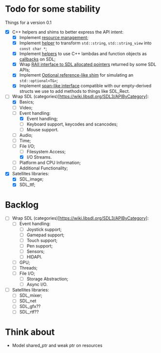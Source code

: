 Todo for some stability
=======================

Things for a version 0.1

- [x] C++ helpers and shims to better express the API intent:
  - [x] Implement [resource management](https://talesm.github.io/SDL3pp/group__CategoryObjectWrapper.html);
  - [x] Implement [helper](https://talesm.github.io/SDL3pp/classSDL_1_1StringParam.html)
    to transform `std::string`, `std::string_view` into `const char *`;
  - [x] Implement [helpers](https://talesm.github.io/SDL3pp/group__CategoryCallbackWrapper.html)
    to use C++ lambdas and function objects as [callbacks](https://talesm.github.io/SDL3pp/callback.html)
    on SDL;
  - [x] Wrap [RAII interface to SDL allocated pointers](https://talesm.github.io/SDL3pp/group__CategoryOwnPtr.html)
    returned by some SDL APIs;
  - [x] Implement [Optional reference-like shim](https://talesm.github.io/SDL3pp/classSDL_1_1OptionalRef.html)
    for simulating an `std::optional<T&>`;
  - [x] Implement [span-like interface](https://talesm.github.io/SDL3pp/classSDL_1_1SpanRef.html)
    compatible with our empty-derived structs we use to add methods to things
    like SDL_Rect.
- [ ] Wrap SDL (categories)[https://wiki.libsdl.org/SDL3/APIByCategory]:
  - [x] Basics;
  - [ ] Video;
  - [ ] Event handling:
    - [x] Event handling;
    - [ ] Keyboard support, keycodes and scancodes;
    - [ ] Mouse support.
  - [ ] Audio;
  - [ ] Time;
  - [ ] File I/O;
    - [ ] Filesystem Access;
    - [x] I/O Streams.
  - [ ] Platform and CPU Information;
  - [ ] Additional Functionality;
- [x] Satellites libraries:
  - [x] SDL_image;
  - [x] SDL_ttf;

Backlog
=======

- [ ] Wrap SDL (categories)[https://wiki.libsdl.org/SDL3/APIByCategory]:
  - [ ] Event handling:
    - [ ] Joystick support;
    - [ ] Gamepad support;
    - [ ] Touch support;
    - [ ] Pen support;
    - [ ] Sensors;
    - [ ] HIDAPI.
  - [ ] GPU;
  - [ ] Threads;
  - [ ] File I/O;
    - [ ] Storage Abstraction;
    - [ ] Async I/O.
- [ ] Satellites libraries:
  - [ ] SDL_mixer;
  - [ ] SDL_net
  - [ ] SDL_gfx??
  - [ ] SDL_rtf??

Think about
===========

- Model shared_ptr and weak ptr on resources
